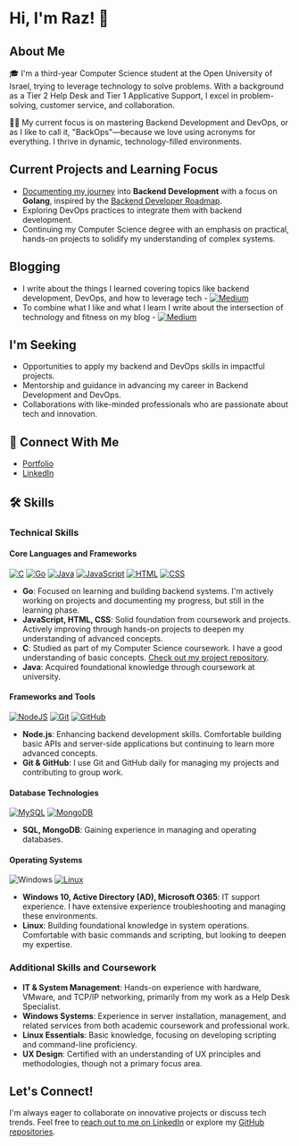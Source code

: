 # Hi, I'm Raz! 👋

## About Me

🎓 I'm a third-year Computer Science student at the Open University of Israel, trying to leverage technology to solve problems. With a background as a Tier 2 Help Desk and Tier 1 Applicative Support, I excel in problem-solving, customer service, and collaboration.

👨‍💻 My current focus is on mastering Backend Development and DevOps, or as I like to call it, "BackOps"—because we love using acronyms for everything. I thrive in dynamic, technology-filled environments.

## Current Projects and Learning Focus
- [Documenting my journey](https://medium.com/@raz.devit) into **Backend Development** with a focus on **Golang**, inspired by the [Backend Developer Roadmap](https://roadmap.sh/backend).
- Exploring DevOps practices to integrate them with backend development.
- Continuing my Computer Science degree with an emphasis on practical, hands-on projects to solidify my understanding of complex systems.

## Blogging
- I write about the things I learned covering topics like backend development, DevOps, and how to leverage tech -	[![Medium](https://img.shields.io/badge/Medium-black?logo=medium&logoColor=white)](https://medium.com/@raz.devit)
- To combine what I like and what I learn I write about the intersection of technology and fitness on my blog - [![Medium](https://img.shields.io/badge/Medium-black?logo=medium&logoColor=white)](https://medium.com/@fitwtech)

## I'm Seeking
- Opportunities to apply my backend and DevOps skills in impactful projects.
- Mentorship and guidance in advancing my career in Backend Development and DevOps.
- Collaborations with like-minded professionals who are passionate about tech and innovation.

## 🔗 Connect With Me
- [Portfolio](https://github.com/Raz-y)
- [LinkedIn](https://www.linkedin.com/in/raz-yehiel/)

## 🛠 Skills

### Technical Skills

#### Core Languages and Frameworks
[![C](https://img.shields.io/badge/C-00599C?logo=c&logoColor=white)](#)
[![Go](https://img.shields.io/badge/Go-%2300ADD8.svg?&logo=go&logoColor=white)](#)
[![Java](https://img.shields.io/badge/Java-%23ED8B00.svg?logo=openjdk&logoColor=white)](#)
[![JavaScript](https://img.shields.io/badge/JavaScript-F7DF1E?logo=javascript&logoColor=000)](#)
[![HTML](https://img.shields.io/badge/HTML-%23E34F26.svg?logo=html5&logoColor=white)](#)
[![CSS](https://img.shields.io/badge/CSS-1572B6?logo=css3&logoColor=fff)](#)


- **Go**: Focused on learning and building backend systems. I'm actively working on projects and documenting my progress, but still in the learning phase.
- **JavaScript, HTML, CSS**: Solid foundation from coursework and projects. Actively improving through hands-on projects to deepen my understanding of advanced concepts.
- **C**: Studied as part of my Computer Science coursework. I have a good understanding of basic concepts. [Check out my project repository](https://github.com/Raz-y/My-CS-Degree-Progress/tree/master/Second%20Year/Systems%20Programming%20Lab/Final%20Project/Assembler).
- **Java**: Acquired foundational knowledge through coursework at university.

#### Frameworks and Tools
[![NodeJS](https://img.shields.io/badge/Node.js-6DA55F?logo=node.js&logoColor=white)](#)
[![Git](https://img.shields.io/badge/Git-F05032?logo=git&logoColor=fff)](#)
[![GitHub](https://img.shields.io/badge/GitHub-%23121011.svg?logo=github&logoColor=white)](#)

- **Node.js**: Enhancing backend development skills. Comfortable building basic APIs and server-side applications but continuing to learn more advanced concepts.
- **Git & GitHub**: I use Git and GitHub daily for managing my projects and contributing to group work.

#### Database Technologies
[![MySQL](https://img.shields.io/badge/MySQL-4479A1?logo=mysql&logoColor=fff)](#)
[![MongoDB](https://img.shields.io/badge/MongoDB-%234ea94b.svg?logo=mongodb&logoColor=white)](#)

- **SQL, MongoDB**: Gaining experience in managing and operating databases.


#### Operating Systems
![Windows](https://img.shields.io/badge/-Windows-0078D6?style=flat-square&logo=windows&logoColor=white)
[![Linux](https://img.shields.io/badge/Linux-FCC624?logo=linux&logoColor=black)](#)

- **Windows 10, Active Directory (AD), Microsoft O365**: IT support experience. I have extensive experience troubleshooting and managing these environments.
- **Linux**: Building foundational knowledge in system operations. Comfortable with basic commands and scripting, but looking to deepen my expertise.

### Additional Skills and Coursework
- **IT & System Management**: Hands-on experience with hardware, VMware, and TCP/IP networking, primarily from my work as a Help Desk Specialist.
- **Windows Systems**: Experience in server installation, management, and related services from both academic coursework and professional work.
- **Linux Essentials**:  Basic knowledge, focusing on developing scripting and command-line proficiency.
- **UX Design**: Certified with an understanding of UX principles and methodologies, though not a primary focus area.


## Let's Connect!
I'm always eager to collaborate on innovative projects or discuss tech trends. Feel free to [reach out to me on LinkedIn](https://www.linkedin.com/in/raz-yehiel/) or explore my [GitHub repositories](https://github.com/Raz-y).




<!---
Raz-y/Raz-y is a ✨ special ✨ repository because its `README.md` (this file) appears on your GitHub profile.
You can click the Preview link to take a look at your changes.
--->
